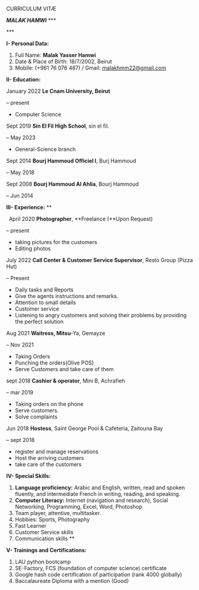 ﻿CURRICULUM VITÆ

***MALAK HAMWI***
\***

\***


**I- Personal Data:**



1. Full Name: **Malak Yasser Hamwi**
1. Date & Place of Birth: 18/7/2002, Beirut
1. Mobile: (+961 76 076 487) / Gmail: malakhmm22@gmail.com



**II- Education:**



January 2022                  **Le Cnam University, Beirut**

– present                         

- Computer Science

Sept 2019	**Sin El Fil High School**, sin el fil.

– May 2023

- General-Science branch



Sept 2014	**Bourj Hammoud Officiel I**, Burj Hammoud

– May 2018



Sept 2008	**Bourj Hammoud Al Ahlia**, Bourj Hammoud

– Jun 2014



**III- Experience:**
**




` `April 2020	**Photographer**, **Freelance (**Upon Request)

– present

- taking pictures for the customers
- Editing photos



July 2022	**Call Center & Customer Service Supervisor**, Resto Group (Pizza Hut)

– Present

- Daily tasks and Reports
- Give the agents instructions and remarks.
- Attention to small details
- Customer service 
- Listening to angry customers and solving their problems by providing the perfect solution





Aug 2021	**Waitress, Mitsu**-Ya, Gemayze

– Nov 2021

- Taking Orders
- Punching the orders(Olive POS)
- Serve Customers and take care of them





sept 2018	**Cashier & operator**, Mini B, Achrafieh

– mar 2019

- Taking orders on the phone
- Serve customers.
- Solve complaints





Jun 2018	**Hostess**, Saint George Pool & Cafeteria, Zaitouna Bay

– sept 2018

- register and manage reservations
- Host the arriving customers
- take care of the customers







**IV- Special Skills:**



1. **Language proficiency:** Arabic and English, written, read and spoken fluently, and intermediate French in writing, reading, and speaking.
1. **Computer Literacy:** Internet (navigation and research), Social Networking, Programming, Excel, Word, Photoshop
1. Team player, attentive, multitasker.
1. Hobbies: Sports, Photography
1. Fast Learner
1. Customer Service skills
1. Communication skills
**


**V- Trainings and Certifications:**



1. LAU python bootcamp
1. SE-Factory, FCS (foundation of computer science) certificate
1. Google hash code certification of participation (rank 4000 globally)
1. Baccalaureate Diploma with a mention (Good) 
